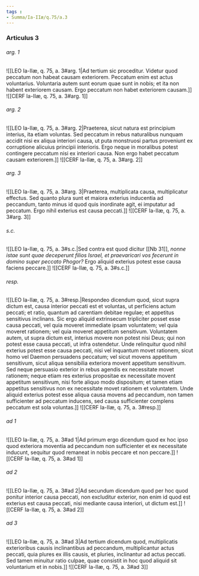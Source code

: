 ```yaml
---
tags : 
- Summa/Ia-IIæ/q.75/a.3
---
```


### Articulus 3

###### arg. 1
![[LEO Ia-IIæ, q. 75, a. 3#arg. 1|Ad tertium sic proceditur. Videtur quod peccatum non habeat causam exteriorem. Peccatum enim est actus voluntarius. Voluntaria autem sunt eorum quae sunt in nobis; et ita non habent exteriorem causam. Ergo peccatum non habet exteriorem causam.]]
![[CERF Ia-IIæ, q. 75, a. 3#arg. 1]]

###### arg. 2
![[LEO Ia-IIæ, q. 75, a. 3#arg. 2|Praeterea, sicut natura est principium interius, ita etiam voluntas. Sed peccatum in rebus naturalibus nunquam accidit nisi ex aliqua interiori causa, ut puta monstruosi partus proveniunt ex corruptione alicuius principii interioris. Ergo neque in moralibus potest contingere peccatum nisi ex interiori causa. Non ergo habet peccatum causam exteriorem.]]
![[CERF Ia-IIæ, q. 75, a. 3#arg. 2]]

###### arg. 3
![[LEO Ia-IIæ, q. 75, a. 3#arg. 3|Praeterea, multiplicata causa, multiplicatur effectus. Sed quanto plura sunt et maiora exterius inducentia ad peccandum, tanto minus id quod quis inordinate agit, ei imputatur ad peccatum. Ergo nihil exterius est causa peccati.]]
![[CERF Ia-IIæ, q. 75, a. 3#arg. 3]]

###### s.c.
![[LEO Ia-IIæ, q. 75, a. 3#s.c.|Sed contra est quod dicitur [[Nb 31]], *nonne istae sunt quae deceperunt filios Israel, et praevaricari vos fecerunt in domino super peccato Phogor?* Ergo aliquid exterius potest esse causa faciens peccare.]]
![[CERF Ia-IIæ, q. 75, a. 3#s.c.]]

###### resp.
![[LEO Ia-IIæ, q. 75, a. 3#resp.|Respondeo dicendum quod, sicut supra dictum est, causa interior peccati est et voluntas, ut perficiens actum peccati; et ratio, quantum ad carentiam debitae regulae; et appetitus sensitivus inclinans. Sic ergo aliquid extrinsecum tripliciter posset esse causa peccati, vel quia moveret immediate ipsam voluntatem; vel quia moveret rationem; vel quia moveret appetitum sensitivum. Voluntatem autem, ut supra dictum est, interius movere non potest nisi Deus; qui non potest esse causa peccati, ut infra ostendetur. Unde relinquitur quod nihil exterius potest esse causa peccati, nisi vel inquantum movet rationem, sicut homo vel Daemon persuadens peccatum; vel sicut movens appetitum sensitivum, sicut aliqua sensibilia exteriora movent appetitum sensitivum. Sed neque persuasio exterior in rebus agendis ex necessitate movet rationem; neque etiam res exterius propositae ex necessitate movent appetitum sensitivum, nisi forte aliquo modo dispositum; et tamen etiam appetitus sensitivus non ex necessitate movet rationem et voluntatem. Unde aliquid exterius potest esse aliqua causa movens ad peccandum, non tamen sufficienter ad peccatum inducens, sed causa sufficienter complens peccatum est sola voluntas.]]
![[CERF Ia-IIæ, q. 75, a. 3#resp.]]

###### ad 1
![[LEO Ia-IIæ, q. 75, a. 3#ad 1|Ad primum ergo dicendum quod ex hoc ipso quod exteriora moventia ad peccandum non sufficienter et ex necessitate inducunt, sequitur quod remaneat in nobis peccare et non peccare.]]
![[CERF Ia-IIæ, q. 75, a. 3#ad 1]]

###### ad 2
![[LEO Ia-IIæ, q. 75, a. 3#ad 2|Ad secundum dicendum quod per hoc quod ponitur interior causa peccati, non excluditur exterior, non enim id quod est exterius est causa peccati, nisi mediante causa interiori, ut dictum est.]]
![[CERF Ia-IIæ, q. 75, a. 3#ad 2]]

###### ad 3
![[LEO Ia-IIæ, q. 75, a. 3#ad 3|Ad tertium dicendum quod, multiplicatis exterioribus causis inclinantibus ad peccandum, multiplicantur actus peccati, quia plures ex illis causis, et pluries, inclinantur ad actus peccati. Sed tamen minuitur ratio culpae, quae consistit in hoc quod aliquid sit voluntarium et in nobis.]]
![[CERF Ia-IIæ, q. 75, a. 3#ad 3]]

